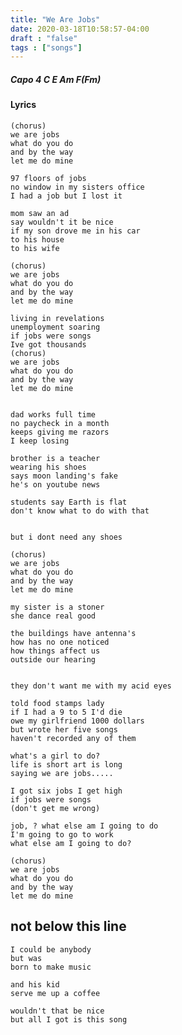 ```yaml
---
title: "We Are Jobs"
date: 2020-03-18T10:58:57-04:00
draft : "false"
tags : ["songs"]
---
```


<!--more-->

##### Capo 4 C E Am F(Fm)

#### Lyrics

```
(chorus)
we are jobs
what do you do
and by the way
let me do mine

97 floors of jobs
no window in my sisters office
I had a job but I lost it

mom saw an ad
say wouldn't it be nice
if my son drove me in his car
to his house
to his wife

(chorus)
we are jobs
what do you do
and by the way
let me do mine

living in revelations
unemployment soaring
if jobs were songs
Ive got thousands
(chorus)
we are jobs
what do you do
and by the way
let me do mine


dad works full time
no paycheck in a month
keeps giving me razors
I keep losing

brother is a teacher
wearing his shoes
says moon landing's fake
he's on youtube news

students say Earth is flat
don't know what to do with that


but i dont need any shoes

(chorus)
we are jobs
what do you do
and by the way
let me do mine

my sister is a stoner
she dance real good

the buildings have antenna's
how has no one noticed
how things affect us
outside our hearing


they don't want me with my acid eyes

told food stamps lady
if I had a 9 to 5 I'd die
owe my girlfriend 1000 dollars
but wrote her five songs
haven't recorded any of them

what's a girl to do?
life is short art is long
saying we are jobs.....

I got six jobs I get high
if jobs were songs
(don't get me wrong)

job, ? what else am I going to do
I'm going to go to work
what else am I going to do?

(chorus)
we are jobs
what do you do
and by the way
let me do mine

```

## not below this line

```
I could be anybody
but was
born to make music

and his kid
serve me up a coffee

wouldn't that be nice
but all I got is this song
```


<!--
♩     Musical quarter note     &#9833;
♪     Musical eighth note      &#9834;
♫     Musical single bar note  &#9835;
♬     Musical double bar note  &#9836;
𝄪     Double sharp note                  &#119082;
𝄆     Musical Symbol Left Repeat Sign    &#x1D106;
𝄇     Musical Symbol Right Repeat Sign   &#x1D107;
𝄈     Musical Symbol Repeat Dots         &#x1D108;
𝄐     Musical Symbol Fermata             &#x1D110;
𝄑     Musical Symbol Fermata Below       &#x1D111;
𝄒     Musical Symbol Breath Mark         &#x1D112;
𝆒     Musical Symbol Crescendo           &#x1D192;
𝆓     Musical Symbol Decrescendo         &#x1D193;
𝄫     Double flat note                   &#119083;
𝄞     G clef     &#119070;
𝄢     F clef     &#119074;
𝄡     C clef     &#119073; -->
